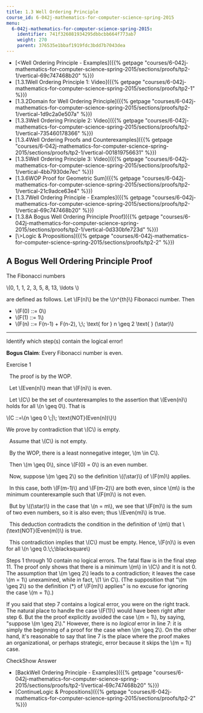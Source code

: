 ```yaml
---
title: 1.3 Well Ordering Principle
course_id: 6-042j-mathematics-for-computer-science-spring-2015
menu:
  6-042j-mathematics-for-computer-science-spring-2015:
    identifier: 741f326081934295dbbcbb664f773ab7
    weight: 270
    parent: 376535e1bbaf1919fdc3bdd7b7043dea
---
```

*   [<Well Ordering Principle - Examples]({{% getpage "courses/6-042j-mathematics-for-computer-science-spring-2015/sections/proofs/tp2-1/vertical-69c747468b20" %}})
*   [1.3.1Well Ordering Principle 1: Video]({{% getpage "courses/6-042j-mathematics-for-computer-science-spring-2015/sections/proofs/tp2-1" %}})
*   [1.3.2Domain for Well Ordering Principle]({{% getpage "courses/6-042j-mathematics-for-computer-science-spring-2015/sections/proofs/tp2-1/vertical-1d9c2a0e507a" %}})
*   [1.3.3Well Ordering Principle 2: Video]({{% getpage "courses/6-042j-mathematics-for-computer-science-spring-2015/sections/proofs/tp2-1/vertical-735460178366" %}})
*   [1.3.4Well Ordering Proofs and Counterexamples]({{% getpage "courses/6-042j-mathematics-for-computer-science-spring-2015/sections/proofs/tp2-1/vertical-001819756631" %}})
*   [1.3.5Well Ordering Principle 3: Video]({{% getpage "courses/6-042j-mathematics-for-computer-science-spring-2015/sections/proofs/tp2-1/vertical-4bb7930de7ec" %}})
*   [1.3.6WOP Proof for Geometric Sum]({{% getpage "courses/6-042j-mathematics-for-computer-science-spring-2015/sections/proofs/tp2-1/vertical-21c9adce63e4" %}})
*   [1.3.7Well Ordering Principle - Examples]({{% getpage "courses/6-042j-mathematics-for-computer-science-spring-2015/sections/proofs/tp2-1/vertical-69c747468b20" %}})
*   [1.3.8A Bogus Well Ordering Principle Proof]({{% getpage "courses/6-042j-mathematics-for-computer-science-spring-2015/sections/proofs/tp2-1/vertical-0d330bfe723d" %}})
*   [\\>Logic & Propositions]({{% getpage "courses/6-042j-mathematics-for-computer-science-spring-2015/sections/proofs/tp2-2" %}})

A Bogus Well Ordering Principle Proof
-------------------------------------

  

The Fibonacci numbers

\\(0, 1, 1, 2, 3, 5, 8, 13, \\ldots \\)

are defined as follows. Let \\(F(n)\\) be the \\(n^{th}\\) Fibonacci number. Then

*   \\(F(0) ::= 0\\)
*   \\(F(1) ::= 1\\)
*   \\(F(n) ::= F(n-1) + F(n-2), \\;\\; \\text{ for } n \\geq 2 \\text{ } (\\star)\\)

* * *

  

Identify which step(s) contain the logical error!

**Bogus Claim**: Every Fibonacci number is even.

Exercise 1

&nbsp; The proof is by the WOP. &nbsp;

&nbsp; Let \\(Even(n)\\) mean that \\(F(n)\\) is even. &nbsp;

&nbsp; Let \\(C\\) be the set of counterexamples to the assertion that \\(Even(n)\\) holds for all \\(n \\geq 0\\). That is

\\(C ::=\\{n \\geq 0 \\;|\\; \\text{NOT}(Even(n))\\}\\)

We prove by contradiction that \\(C\\) is empty. &nbsp;

&nbsp; Assume that \\(C\\) is not empty. &nbsp;

&nbsp; By the WOP, there is a least nonnegative integer, \\(m \\in C\\). &nbsp;

&nbsp; Then \\(m \\geq 0\\), since \\(F(0) = 0\\) is an even number. &nbsp;

&nbsp; Now, suppose \\(m \\geq 2\\) so the definition \\((\\star)\\) of \\(F(m)\\) applies. &nbsp;

&nbsp; In this case, both \\(F(m-1)\\) and \\(F(m-2)\\) are both even, since \\(m\\) is the minimum counterexample such that \\(F(m)\\) is not even. &nbsp;

&nbsp; But by \\((\\star)\\) in the case that \\(n = m\\), we see that \\(F(m)\\) is the sum of two even numbers, so it is also even; thus \\(Even(m)\\) is true. &nbsp;

&nbsp; This deduction contradicts the condition in the definition of \\(m\\) that \\(\\text{NOT}(Even(m))\\) is true. &nbsp;

&nbsp; This contradiction implies that \\(C\\) must be empty. Hence, \\(F(n)\\) is even for all \\(n \\geq 0.\\;\\;\\blacksquare\\) &nbsp;

Steps 1 through 10 contain no logical errors. The fatal flaw is in the final step 11. The proof only shows that there is a minimum \\(m\\) in \\(C\\) and it is not 0. The assumption that \\(m \\geq 2\\) leads to a contradiction; it leaves the case \\(m = 1\\) unexamined, while in fact, \\(1 \\in C\\). (The supposition that "\\(m \\geq 2\\) so the definition (\*) of \\(F(m)\\) applies" is no excuse for ignoring the case \\(m = 1\\).)

If you said that step 7 contains a logical error, you were on the right track. The natural place to handle the case \\(F(1)\\) would have been right after step 6. But the the proof explicitly avoided the case \\(m = 1\\), by saying, "suppose \\(m \\geq 2\\)." However, there is no _logical_ error in line 7: it is simply the beginning of a proof for the case when \\(m \\geq 2\\). On the other hand, it's reasonable to say that line 7 is the place where the proof makes an organizational, or perhaps strategic, error because it skips the \\(m = 1\\) case.

CheckShow Answer

*   [BackWell Ordering Principle - Examples]({{% getpage "courses/6-042j-mathematics-for-computer-science-spring-2015/sections/proofs/tp2-1/vertical-69c747468b20" %}})
*   [ContinueLogic & Propositions]({{% getpage "courses/6-042j-mathematics-for-computer-science-spring-2015/sections/proofs/tp2-2" %}})
